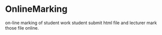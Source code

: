 # OnlineMarking
on-line marking of student work
student submit html file and lecturer mark those file online.
